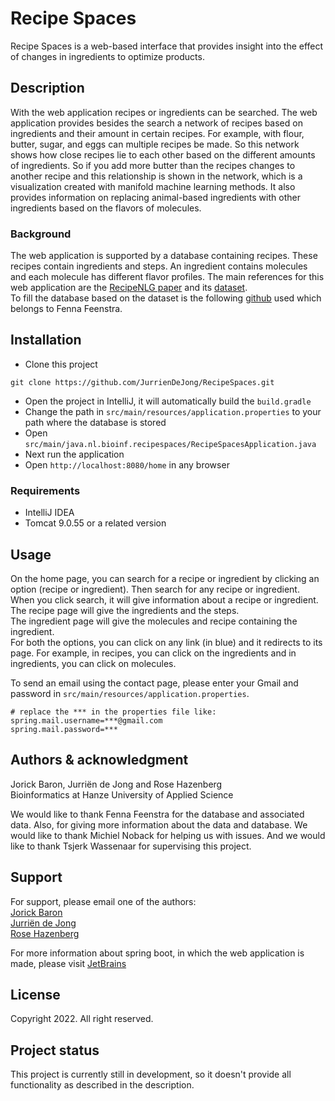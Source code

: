 # Recipe Spaces
Recipe Spaces is a web-based interface that provides insight into the effect of changes in ingredients to optimize products.

## Description
With the web application recipes or ingredients can be searched.
The web application provides besides the search a network of recipes based on ingredients and their amount in certain recipes.
For example, with flour, butter, sugar, and eggs can multiple recipes be made. So this network shows how close recipes lie to each other based on the different amounts of ingredients.
So if you add more butter than the recipes changes to another recipe and this relationship is shown in the network, which is a visualization created with manifold machine learning methods.
It also provides information on replacing animal-based ingredients with other ingredients based on the flavors of molecules.

### Background
The web application is supported by a database containing recipes. These recipes contain ingredients and steps. An ingredient contains molecules and each molecule has different flavor profiles.
The main references for this web application are the [RecipeNLG paper](https://aclanthology.org/2020.inlg-1.4.pdf) and its [dataset](https://recipenlg.cs.put.poznan.pl/#read).  
To fill the database based on the dataset is the following [github](https://github.com/fenna/ingredient_landscape) used which belongs to Fenna Feenstra.

## Installation
* Clone this project 
```{}
git clone https://github.com/JurrienDeJong/RecipeSpaces.git
```
* Open the project in IntelliJ, it will automatically build the `build.gradle`
* Change the path in `src/main/resources/application.properties` to your path where the database is stored
* Open `src/main/java.nl.bioinf.recipespaces/RecipeSpacesApplication.java`
* Next run the application
* Open `http://localhost:8080/home` in any browser

### Requirements
* IntelliJ IDEA
* Tomcat 9.0.55 or a related version

## Usage
On the home page, you can search for a recipe or ingredient by clicking an option (recipe or ingredient). Then search for any recipe or ingredient.
When you click search, it will give information about a recipe or ingredient.
The recipe page will give the ingredients and the steps.  
The ingredient page will give the molecules and recipe containing the ingredient.  
For both the options, you can click on any link (in blue) and it redirects to its page. For example, in recipes, you can click on the ingredients and in ingredients, you can click on molecules.

To send an email using the contact page, please enter your Gmail and password in `src/main/resources/application.properties`.
```{}
# replace the *** in the properties file like:
spring.mail.username=***@gmail.com
spring.mail.password=***
```

## Authors & acknowledgment
Jorick Baron, Jurriën de Jong and Rose Hazenberg  
Bioinformatics at Hanze University of Applied Science

We would like to thank Fenna Feenstra for the database and associated data. Also, for giving more information about the data and database.
We would like to thank Michiel Noback for helping us with issues. And we would like to thank Tsjerk Wassenaar for supervising this project.

## Support
For support, please email one of the authors:  
[Jorick Baron](j.baron@st.hanze.nl)   
[Jurriën de Jong](ju.de.jong@st.hanze.nl)    
[Rose Hazenberg](c.r.hazenberg@st.hanze.nl)

For more information about spring boot, in which the web application is made, please visit [JetBrains](https://www.jetbrains.com/help/idea/spring-boot.html#spring-boot-endpoints)

## License
Copyright 2022. All right reserved.  

## Project status
This project is currently still in development, so it doesn't provide all functionality as described in the description.